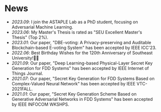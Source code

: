 # News
- *2023.09*: I join the ASTAPLE Lab as a PhD student, focusing on Adversarial Machine Learning.
- *2023.06*: My Master's Thesis is rated as "SEU Excellent Master's Thesis" (Top 2%).
- *2023.01*: Our paper, "DBE-voting: A Privacy-preserving and Auditable Blockchain-based E-voting System" has been accepted by IEEE ICC'23.
- *2022.06*: Best Birthday Wishes for the 120th Anniversary of Southeast University!🎉🎉
- *2021.09*: Our paper, "Deep Learning-based Physical-Layer Secret Key Generation for FDD Systems" has been accepted by IEEE Internet of Things Journal.
- *2021.07*: Our paper, "Secret Key Generation for FDD Systems Based on Complex-Valued Neural Network" has been accepted by IEEE VTC-2021FALL.
- *2021.01*: Our paper, "Secret Key Generation Scheme Based on Generative Adversarial Networks in FDD Systems" has been accepted by IEEE INFOCOM WKSHPS.
